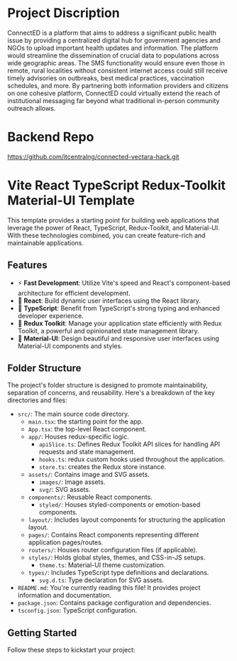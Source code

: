 # Project Discription

ConnectED is a platform that aims to address a significant public health issue by providing a centralized digital hub for government agencies and NGOs to upload important health updates and information. The platform would streamline the dissemination of crucial data to populations across wide geographic areas. The SMS functionality would ensure even those in remote, rural localities without consistent internet access could still receive timely advisories on outbreaks, best medical practices, vaccination schedules, and more. By partnering both information providers and citizens on one cohesive platform, ConnectED could virtually extend the reach of institutional messaging far beyond what traditional in-person community outreach allows.

# Backend Repo

https://github.com/itcentralng/connected-vectara-hack.git

# Vite React TypeScript Redux-Toolkit Material-UI Template

This template provides a starting point for building web applications that leverage the power of React, TypeScript, Redux-Toolkit, and Material-UI. With these technologies combined, you can create feature-rich and maintainable applications.

## Features

- ⚡️ **Fast Development**: Utilize Vite's speed and React's component-based architecture for efficient development.
- 🧩 **React**: Build dynamic user interfaces using the React library.
- 🔗 **TypeScript**: Benefit from TypeScript's strong typing and enhanced developer experience.
- 🔄 **Redux Toolkit**: Manage your application state efficiently with Redux Toolkit, a powerful and opinionated state management library.
- 🎨 **Material-UI**: Design beautiful and responsive user interfaces using Material-UI components and styles.

## Folder Structure

The project's folder structure is designed to promote maintainability, separation of concerns, and reusability.
Here's a breakdown of the key directories and files:

- `src/`: The main source code directory.
  - `main.tsx`: the starting point for the app.
  - `App.tsx`: the top-level React component.
  - `app/`: Houses redux-specific logic.
    - `apiSlice.ts`: Defines Redux Toolkit API slices for handling API requests and state management.
    - `hooks.ts`: redux custom hooks used throughout the application.
    - `store.ts`: creates the Redux store instance.
  - `assets/`: Contains image and SVG assets.
    - `images/`: Image assets.
    - `svg/`: SVG assets.
  - `components/`: Reusable React components.
    - `styled/`: Houses styled-components or emotion-based components.
  - `layout/`: Includes layout components for structuring the application layout.
  - `pages/`: Contains React components representing different application pages/routes.
  - `routers/`: Houses router configuration files (if applicable).
  - `styles/`: Holds global styles, themes, and CSS-in-JS setups.
    - `theme.ts`: Material-UI theme customization.
  - `types/`: Includes TypeScript type definitions and declarations.
    - `svg.d.ts`: Type declaration for SVG assets.
- `README.md`: You're currently reading this file! It provides project information and documentation.
- `package.json`: Contains package configuration and dependencies.
- `tsconfig.json`: TypeScript configuration.

## Getting Started

Follow these steps to kickstart your project:
